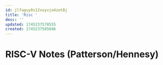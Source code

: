 ```yaml
---
id: jlfaguy8s12xxyvjo4zet8j
title: 'Risc '
desc: ''
updated: 1745237578555
created: 1745237505046
---
```


# RISC-V Notes (Patterson/Hennesy)

##
